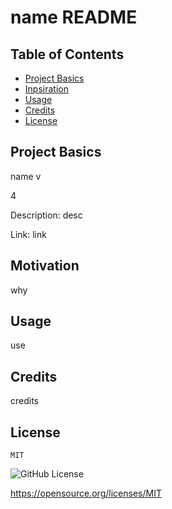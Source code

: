 # name README
## Table of Contents 

* [Project Basics](#Project)
* [Inpsiration](#inspiration)
* [Usage](#usage)
* [Credits](#credits)
* [License](#license)

## Project Basics 
name v

4

Description: desc

Link: link


## Motivation

why

## Usage

use

## Credits

credits

## License 
    MIT

![GitHub License](https://img.shields.io/badge/license-MIT-blue)

https://opensource.org/licenses/MIT

